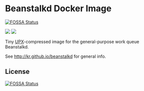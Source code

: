 # Beanstalkd Docker Image
[![FOSSA Status](https://app.fossa.io/api/projects/git%2Bgithub.com%2Fnevstokes%2Fdocker-beanstalkd.svg?type=shield)](https://app.fossa.io/projects/git%2Bgithub.com%2Fnevstokes%2Fdocker-beanstalkd?ref=badge_shield)


[![](https://images.microbadger.com/badges/image/nevstokes/beanstalkd.svg)](https://microbadger.com/images/nevstokes/beanstalkd "Get your own image badge on microbadger.com") [![](https://images.microbadger.com/badges/commit/nevstokes/beanstalkd.svg)](https://microbadger.com/images/nevstokes/beanstalkd "Get your own commit badge on microbadger.com")

Tiny [UPX](https://upx.github.io)-compressed image for the general-purpose work queue Beanstalkd.

See http://kr.github.io/beanstalkd for general info.


## License
[![FOSSA Status](https://app.fossa.io/api/projects/git%2Bgithub.com%2Fnevstokes%2Fdocker-beanstalkd.svg?type=large)](https://app.fossa.io/projects/git%2Bgithub.com%2Fnevstokes%2Fdocker-beanstalkd?ref=badge_large)